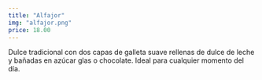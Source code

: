 ```yaml
---
title: "Alfajor"
img: "alfajor.png"
price: 18.00
---
```


Dulce tradicional con dos capas de galleta suave rellenas de dulce de leche y bañadas en azúcar glas o chocolate. Ideal para cualquier momento del día.